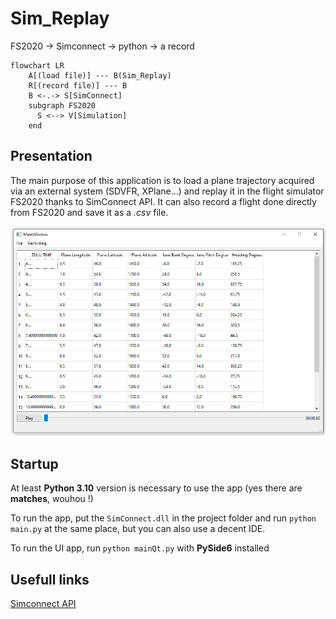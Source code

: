 # Sim_Replay

FS2020 -> Simconnect -> python -> a record

```mermaid
flowchart LR
    A[(load file)] --- B(Sim_Replay)
    R[(record file)] --- B
    B <-.-> S[SimConnect]
    subgraph FS2020
      S <--> V[Simulation]
    end
```

## Presentation

The main purpose of this application is to load a plane trajectory acquired via an external system (SDVFR, XPlane...) and replay it in the flight simulator FS2020 thanks to SimConnect API. It can also record a flight done directly from FS2020 and save it as a *.csv* file.

![mainPage](img/mainPage.png)

## Startup

At least **Python 3.10** version is necessary to use the app (yes there are **matches**, wouhou !)

To run the app, put the `SimConnect.dll` in the project folder and run `python main.py` at the same place, but you can also use a decent IDE.

To run the UI app, run `python mainQt.py` with **PySide6** installed

## Usefull links

[Simconnect API](https://docs.flightsimulator.com/)
